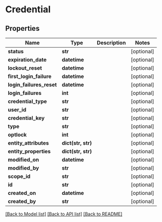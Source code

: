 # Credential

## Properties
Name | Type | Description | Notes
------------ | ------------- | ------------- | -------------
**status** | **str** |  | [optional] 
**expiration_date** | **datetime** |  | [optional] 
**lockout_reset** | **datetime** |  | [optional] 
**first_login_failure** | **datetime** |  | [optional] 
**login_failures_reset** | **datetime** |  | [optional] 
**login_failures** | **int** |  | [optional] 
**credential_type** | **str** |  | [optional] 
**user_id** | **str** |  | [optional] 
**credential_key** | **str** |  | [optional] 
**type** | **str** |  | [optional] 
**optlock** | **int** |  | [optional] 
**entity_attributes** | **dict(str, str)** |  | [optional] 
**entity_properties** | **dict(str, str)** |  | [optional] 
**modified_on** | **datetime** |  | [optional] 
**modified_by** | **str** |  | [optional] 
**scope_id** | **str** |  | [optional] 
**id** | **str** |  | [optional] 
**created_on** | **datetime** |  | [optional] 
**created_by** | **str** |  | [optional] 

[[Back to Model list]](../README.md#documentation-for-models) [[Back to API list]](../README.md#documentation-for-api-endpoints) [[Back to README]](../README.md)


